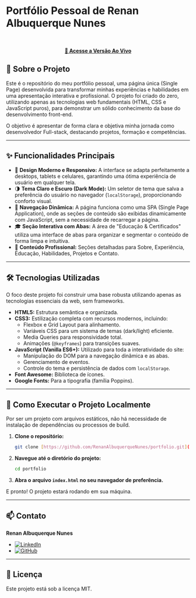 # Portfólio Pessoal de Renan Albuquerque Nunes

<br>

<p align="center">
  <strong><a href="[https://renanalbuquerquenunes.github.io/portfolio/](https://renanalbuquerquenunes.github.io/Meu-Portfolio/)">📃 Acesse a Versão Ao Vivo</a></strong>
</p>

## 📝 Sobre o Projeto

Este é o repositório do meu portfólio pessoal, uma página única (Single Page) desenvolvida para transformar minhas experiências e habilidades em uma apresentação interativa e profissional. O projeto foi criado do zero, utilizando apenas as tecnologias web fundamentais (HTML, CSS e JavaScript puros), para demonstrar um sólido conhecimento da base do desenvolvimento front-end.

O objetivo é apresentar de forma clara e objetiva minha jornada como desenvolvedor Full-stack, destacando projetos, formação e competências.

---

## ✨ Funcionalidades Principais

* 🎨 **Design Moderno e Responsivo:** A interface se adapta perfeitamente a desktops, tablets e celulares, garantindo uma ótima experiência de usuário em qualquer tela.
* 🌗 **Tema Claro e Escuro (Dark Mode):** Um seletor de tema que salva a preferência do usuário no navegador (`localStorage`), proporcionando conforto visual.
* 📄 **Navegação Dinâmica:** A página funciona como uma SPA (Single Page Application), onde as seções de conteúdo são exibidas dinamicamente com JavaScript, sem a necessidade de recarregar a página.
* 🎓 **Seção Interativa com Abas:** A área de "Educação & Certificados" utiliza uma interface de abas para organizar e segmentar o conteúdo de forma limpa e intuitiva.
* 💼 **Conteúdo Profissional:** Seções detalhadas para Sobre, Experiência, Educação, Habilidades, Projetos e Contato.

---

## 🛠️ Tecnologias Utilizadas

O foco deste projeto foi construir uma base robusta utilizando apenas as tecnologias essenciais da web, sem frameworks.

* **HTML5:** Estrutura semântica e organizada.
* **CSS3:** Estilização completa com recursos modernos, incluindo:
    * Flexbox e Grid Layout para alinhamento.
    * Variáveis CSS para um sistema de temas (dark/light) eficiente.
    * Media Queries para responsividade total.
    * Animações (`@keyframes`) para transições suaves.
* **JavaScript (Vanilla ES6+):** Utilizado para toda a interatividade do site:
    * Manipulação do DOM para a navegação dinâmica e as abas.
    * Gerenciamento de eventos.
    * Controle do tema e persistência de dados com `localStorage`.
* **Font Awesome:** Biblioteca de ícones.
* **Google Fonts:** Para a tipografia (família Poppins).

---

## 🚀 Como Executar o Projeto Localmente

Por ser um projeto com arquivos estáticos, não há necessidade de instalação de dependências ou processos de build.

1.  **Clone o repositório:**
    ```bash
    git clone [https://github.com/RenanAlbuquerqueNunes/portfolio.git](https://github.com/RenanAlbuquerqueNunes/portfolio.git)
    ```

2.  **Navegue até o diretório do projeto:**
    ```bash
    cd portfolio
    ```

3.  **Abra o arquivo `index.html` no seu navegador de preferência.**

E pronto! O projeto estará rodando em sua máquina.

---

## 📫 Contato

**Renan Albuquerque Nunes**

* [![LinkedIn](https://img.shields.io/badge/LinkedIn-0077B5?style=for-the-badge&logo=linkedin&logoColor=white)](https://www.linkedin.com/in/renan-albuquerque-nunes/)
* [![GitHub](https://img.shields.io/badge/GitHub-181717?style=for-the-badge&logo=github&logoColor=white)](https://github.com/RenanAlbuquerqueNunes)

---

## 📄 Licença

Este projeto está sob a licença MIT.
